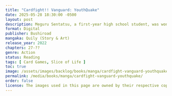 ```yaml
---
title: "Cardfight!! Vanguard: YouthQuake"
date: 2025-05-28 18:30:00 -0500
layout: post
description: Meguru Sentatsu, a first-year high school student, was wondering whether or not to continue playing Vanguard when his childhood friends and classmates are starting to quit. One day, the master of his favorite café takes him to a fight with his grandfather, Sanzou Kuranaga. Through the fight, Sanzou asks him a question, which leads him to look into his own mind, and is naturally led to the answer.
format: Digital
publisher: Bushiroad
mangaka: Quily (Story & Art)
release_year: 2022
chapters: 27-??
genre: Action
status: Reading
tags: [ Card Games, Slice of Life ]
toc: true
image: /assets/images/backlog/books/manga/cardfight-vanguard-youthquake.webp
permalink: /media/books/manga/cardfight-vanguard-youthquake/
order: false
license: The images used in this page are owned by their respective copyright owners. All rights reserved. 
---
```

